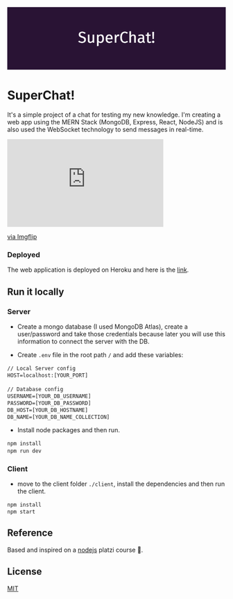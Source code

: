 <img src="./images/SuperChat.png">

# SuperChat!

It's a simple project of a chat for testing my new knowledge. I'm creating a web app using the MERN Stack (MongoDB, Express, React, NodeJS) and is also used the WebSocket technology to send messages in real-time.

<div style="width:360px;max-width:100%;"><div style="height:0;padding-bottom:56.11%;position:relative;"><iframe width="360" height="202" style="position:absolute;top:0;left:0;width:100%;height:100%;" frameBorder="0" src="https://imgflip.com/embed/5xlwmc"></iframe></div><p><a href="https://imgflip.com/gif/5xlwmc">via Imgflip</a></p></div>

### Deployed

The web application is deployed on Heroku and here is the [link](https://nodejs-server-superchat.herokuapp.com/).

## Run it locally

### Server

- Create a mongo database (I used MongoDB Atlas), create a user/password and take those credentials because later you will use this information to connect the server with the DB.

- Create `.env` file in the root path `/` and add these variables:

```env
// Local Server config
HOST=localhost:[YOUR_PORT]

// Database config
USERNAME=[YOUR_DB_USERNAME]
PASSWORD=[YOUR_DB_PASSWORD]
DB_HOST=[YOUR_DB_HOSTNAME]
DB_NAME=[YOUR_DB_NAME_COLLECTION]
```

- Install node packages and then run.

```bash
npm install
npm run dev
```

### Client

- move to the client folder `./client`, install the dependencies and then run the client.

```
npm install
npm start
```

## Reference

Based and inspired on a [nodejs]() platzi course 💚.

## License

[MIT](https://choosealicense.com/licenses/mit/)
